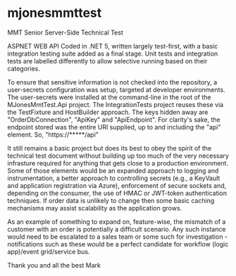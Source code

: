 # mjonesmmttest
MMT Senior Server-Side Technical Test

ASPNET WEB API Coded in .NET 5, written largely test-first, with a basic integration testing suite added as a final stage. Unit tests and integration tests are labelled differently to allow selective running based on their categories. 

To ensure that sensitive information is not checked into the repository, a user-secrets configuration was setup, targeted at developer environments.
The user-secrets were installed at the command-line in the root of the MJonesMmtTest.Api project. The IntegrationTests project reuses these via the TestFixture and HostBuilder approach. The keys hidden away are "OrderDbConnection", "ApiKey" and "ApiEndpoint". For clarity's sake, the endpoint stored was the entire URI supplied, up to and including the "api" element. So, "https://*****/api"

It still remains a basic project but does its best to obey the spirit of the technical test document without building up too much of the very necessary infrasture required for anything that gets close to a production environment. Some of those elements would be an expanded approach to logging and instrumentation, a better approach to controlling secrets (e.g., a KeyVault and application registration via Azure), enforcement of secure sockets and, depending on the consumer, the use of HMAC or JWT-token authentication techniques. If order data is unlikely to change then some basic caching mechanisms may assist scalability as the application grows.

As an example of something to expand on, feature-wise, the mismatch of a customer with an order is potentially a difficult scenario. Any such instance would need to be escalated to a sales team or some such for investigation - notifications such as these would be a perfect candidate for workflow (logic app)/event grid/service bus.

Thank you and all the best
Mark

